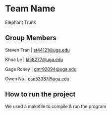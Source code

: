 # Team Name

Elephant Trunk

## Group Members

Steven Tran | st44121@uga.edu

Khoa Le | kl58277@uga.edu

Gage Roney | gmr92094@uga.edu

Owen Na | osn53387@uga.edu

## How to run the project

We used a makefile to compile & run the program
